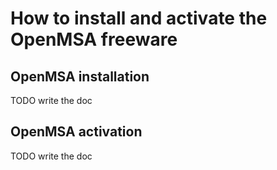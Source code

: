 # How to install and activate the OpenMSA freeware
## OpenMSA installation
TODO write the doc

## OpenMSA activation
TODO write the doc
